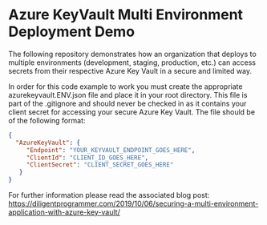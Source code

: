 # Azure KeyVault Multi Environment Deployment Demo
The following repository demonstrates how an organization that deploys to multiple environments (development, staging, production, etc.) can access secrets from their respective Azure Key Vault in a secure and limited way.

In order for this code example to work you must create the appropriate azurekeyvault.ENV.json file and place it in your root directory. This file is part of the .gitignore and should never be checked in as it contains your client secret for accessing your secure Azure Key Vault. The file should be of the following format:

```JSON
{
  "AzureKeyVault": {
     "Endpoint": "YOUR_KEYVAULT_ENDPOINT_GOES_HERE",
     "ClientId": "CLIENT_ID_GOES_HERE",
     "ClientSecret": "CLIENT_SECRET_GOES_HERE"
   }
}
```

For further information please read the associated blog post: https://diligentprogrammer.com/2019/10/06/securing-a-multi-environment-application-with-azure-key-vault/
